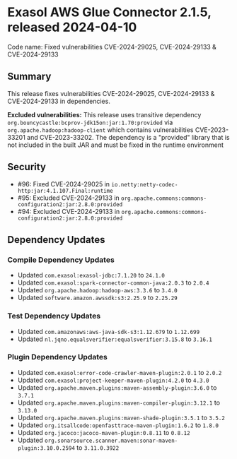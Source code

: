 # Exasol AWS Glue Connector 2.1.5, released 2024-04-10

Code name: Fixed vulnerabilities CVE-2024-29025, CVE-2024-29133 & CVE-2024-29133

## Summary

This release fixes vulnerabilities CVE-2024-29025, CVE-2024-29133 & CVE-2024-29133 in dependencies.

**Excluded vulnerabilities:** This release uses transitive dependency `org.bouncycastle:bcprov-jdk15on:jar:1.70:provided` via `org.apache.hadoop:hadoop-client` which contains vulnerabilities CVE-2023-33201 and CVE-2023-33202. The dependency is a "provided" library that is not included in the built JAR and must be fixed in the runtime environment

## Security

* #96: Fixed CVE-2024-29025 in `io.netty:netty-codec-http:jar:4.1.107.Final:runtime`
* #95: Excluded CVE-2024-29133 in `org.apache.commons:commons-configuration2:jar:2.8.0:provided`
* #94: Excluded CVE-2024-29133 in `org.apache.commons:commons-configuration2:jar:2.8.0:provided`

## Dependency Updates

### Compile Dependency Updates

* Updated `com.exasol:exasol-jdbc:7.1.20` to `24.1.0`
* Updated `com.exasol:spark-connector-common-java:2.0.3` to `2.0.4`
* Updated `org.apache.hadoop:hadoop-aws:3.3.6` to `3.4.0`
* Updated `software.amazon.awssdk:s3:2.25.9` to `2.25.29`

### Test Dependency Updates

* Updated `com.amazonaws:aws-java-sdk-s3:1.12.679` to `1.12.699`
* Updated `nl.jqno.equalsverifier:equalsverifier:3.15.8` to `3.16.1`

### Plugin Dependency Updates

* Updated `com.exasol:error-code-crawler-maven-plugin:2.0.1` to `2.0.2`
* Updated `com.exasol:project-keeper-maven-plugin:4.2.0` to `4.3.0`
* Updated `org.apache.maven.plugins:maven-assembly-plugin:3.6.0` to `3.7.1`
* Updated `org.apache.maven.plugins:maven-compiler-plugin:3.12.1` to `3.13.0`
* Updated `org.apache.maven.plugins:maven-shade-plugin:3.5.1` to `3.5.2`
* Updated `org.itsallcode:openfasttrace-maven-plugin:1.6.2` to `1.8.0`
* Updated `org.jacoco:jacoco-maven-plugin:0.8.11` to `0.8.12`
* Updated `org.sonarsource.scanner.maven:sonar-maven-plugin:3.10.0.2594` to `3.11.0.3922`
